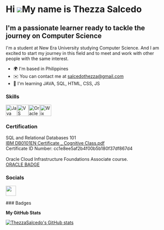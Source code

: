 Hi ![](https://user-images.githubusercontent.com/18350557/176309783-0785949b-9127-417c-8b55-ab5a4333674e.gif)My name is Thezza Salcedo
======================================================================================================================================

I'm a passionate learner ready to tackle the journey on Computer Science
------------------------------------------------------------------------

I'm a student at New Era University studying Computer Science. And I am excited to start my journey in this field and to meet and work with other people with the same interest.

* 🌍  I'm based in Philippines
* ✉️  You can contact me at [salcedothezza@gmail.com](mailto:salcedothezza@gmail.com)
* 🧠  I'm learning JAVA, SQL, HTML, CSS, JS

### Skills

<p align="left">
<a href="https://www.oracle.com/java/" target="_blank" rel="noreferrer"><img src="https://raw.githubusercontent.com/danielcranney/readme-generator/main/public/icons/skills/java-colored.svg" width="36" height="36" alt="Java" /></a><a href="https://code.visualstudio.com/" target="_blank" rel="noreferrer"><img src="https://raw.githubusercontent.com/danielcranney/readme-generator/main/public/icons/skills/visualstudiocode.svg" width="36" height="36" alt="VS Code" /></a><a href="https://www.oracle.com/uk/index.html" target="_blank" rel="noreferrer"><img src="https://raw.githubusercontent.com/danielcranney/readme-generator/main/public/icons/skills/oracle-colored.svg" width="36" height="36" alt="Oracle" /></a><a href="https://wix.com" target="_blank" rel="noreferrer"><img src="https://raw.githubusercontent.com/danielcranney/readme-generator/main/public/icons/skills/wix-colored.svg" width="36" height="36" alt="Wix" /></a>
</p>

### Certification 
SQL and Relational Databases 101 
<br>[IBM DB0101EN Certificate _ Cognitive Class.pdf](https://github.com/user-attachments/files/17534484/IBM.DB0101EN.Certificate._.Cognitive.Class.pdf)
<br>Certificate ID Number: 
cc1e8ee5af2b4f00b5b180f37df867d4 </br>
<br>Oracle Cloud Infrastructure Foundations Associate course.</br>
[ORACLE BADGE](https://catalog-education.oracle.com/ords/certview/sharebadge?id=FB7FACFEADEAE2695311DBEA8F68E2C5FA959DB7779D4122E4B0CC56D2EC3AA3)  


### Socials

<p align="left"> <a href="https://www.github.com/ThezzaSalcedo" target="_blank" rel="noreferrer"> <picture> <source media="(prefers-color-scheme: light)" srcset="https://raw.githubusercontent.com/danielcranney/readme-generator/main/public/icons/socials/github-dark.svg" /> <source media="(prefers-color-scheme: light)" srcset="https://raw.githubusercontent.com/danielcranney/readme-generator/main/public/icons/socials/github.svg" /> <img src="https://raw.githubusercontent.com/danielcranney/readme-generator/main/public/icons/socials/github.svg" width="32" height="32" /> </picture> </a></p>
### Badges

<b>My GitHub Stats</b>

<a href="http://www.github.com/ThezzaSalcedo"><img src="https://github-readme-stats.vercel.app/api?username=ThezzaSalcedo&show_icons=true&hide=&count_private=true&title_color=0891b2&text_color=ffffff&icon_color=0891b2&bg_color=1c1917&hide_border=true&show_icons=true" alt="ThezzaSalcedo's GitHub stats" /></a>
